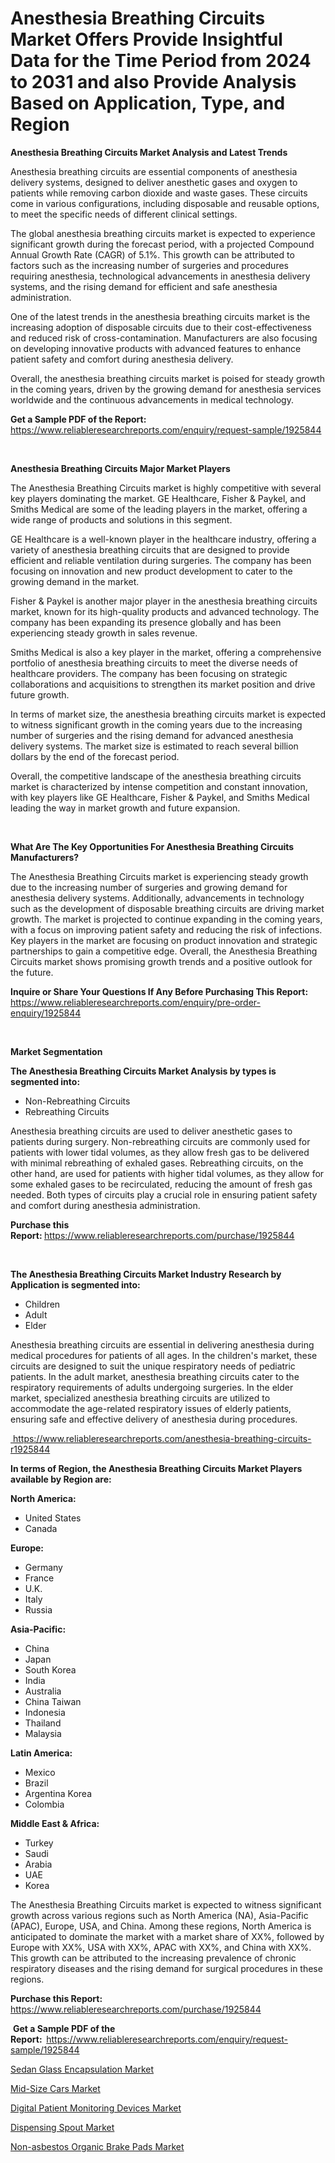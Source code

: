 <p><h1>Anesthesia Breathing Circuits Market Offers Provide Insightful Data for the Time Period from 2024 to 2031 and also Provide Analysis Based on Application, Type, and Region</h1></p><p><strong>Anesthesia Breathing Circuits Market Analysis and Latest Trends</strong></p>
<p><p>Anesthesia breathing circuits are essential components of anesthesia delivery systems, designed to deliver anesthetic gases and oxygen to patients while removing carbon dioxide and waste gases. These circuits come in various configurations, including disposable and reusable options, to meet the specific needs of different clinical settings.</p><p>The global anesthesia breathing circuits market is expected to experience significant growth during the forecast period, with a projected Compound Annual Growth Rate (CAGR) of 5.1%. This growth can be attributed to factors such as the increasing number of surgeries and procedures requiring anesthesia, technological advancements in anesthesia delivery systems, and the rising demand for efficient and safe anesthesia administration.</p><p>One of the latest trends in the anesthesia breathing circuits market is the increasing adoption of disposable circuits due to their cost-effectiveness and reduced risk of cross-contamination. Manufacturers are also focusing on developing innovative products with advanced features to enhance patient safety and comfort during anesthesia delivery.</p><p>Overall, the anesthesia breathing circuits market is poised for steady growth in the coming years, driven by the growing demand for anesthesia services worldwide and the continuous advancements in medical technology.</p></p>
<p><strong>Get a Sample PDF of the Report:&nbsp;</strong> <a href="https://www.reliableresearchreports.com/enquiry/request-sample/1925844">https://www.reliableresearchreports.com/enquiry/request-sample/1925844</a></p>
<p>&nbsp;</p>
<p><strong>Anesthesia Breathing Circuits Major Market Players</strong></p>
<p><p>The Anesthesia Breathing Circuits market is highly competitive with several key players dominating the market. GE Healthcare, Fisher & Paykel, and Smiths Medical are some of the leading players in the market, offering a wide range of products and solutions in this segment.</p><p>GE Healthcare is a well-known player in the healthcare industry, offering a variety of anesthesia breathing circuits that are designed to provide efficient and reliable ventilation during surgeries. The company has been focusing on innovation and new product development to cater to the growing demand in the market.</p><p>Fisher & Paykel is another major player in the anesthesia breathing circuits market, known for its high-quality products and advanced technology. The company has been expanding its presence globally and has been experiencing steady growth in sales revenue.</p><p>Smiths Medical is also a key player in the market, offering a comprehensive portfolio of anesthesia breathing circuits to meet the diverse needs of healthcare providers. The company has been focusing on strategic collaborations and acquisitions to strengthen its market position and drive future growth.</p><p>In terms of market size, the anesthesia breathing circuits market is expected to witness significant growth in the coming years due to the increasing number of surgeries and the rising demand for advanced anesthesia delivery systems. The market size is estimated to reach several billion dollars by the end of the forecast period.</p><p>Overall, the competitive landscape of the anesthesia breathing circuits market is characterized by intense competition and constant innovation, with key players like GE Healthcare, Fisher & Paykel, and Smiths Medical leading the way in market growth and future expansion.</p></p>
<p>&nbsp;</p>
<p><strong>What Are The Key Opportunities For Anesthesia Breathing Circuits Manufacturers?</strong></p>
<p><p>The Anesthesia Breathing Circuits market is experiencing steady growth due to the increasing number of surgeries and growing demand for anesthesia delivery systems. Additionally, advancements in technology such as the development of disposable breathing circuits are driving market growth. The market is projected to continue expanding in the coming years, with a focus on improving patient safety and reducing the risk of infections. Key players in the market are focusing on product innovation and strategic partnerships to gain a competitive edge. Overall, the Anesthesia Breathing Circuits market shows promising growth trends and a positive outlook for the future.</p></p>
<p><strong>Inquire or Share Your Questions If Any Before Purchasing This Report:</strong> <a href="https://www.reliableresearchreports.com/enquiry/pre-order-enquiry/1925844">https://www.reliableresearchreports.com/enquiry/pre-order-enquiry/1925844</a></p>
<p>&nbsp;</p>
<p><strong>Market Segmentation</strong></p>
<p><strong>The Anesthesia Breathing Circuits Market Analysis by types is segmented into:</strong></p>
<p><ul><li>Non-Rebreathing Circuits</li><li>Rebreathing Circuits</li></ul></p>
<p><p>Anesthesia breathing circuits are used to deliver anesthetic gases to patients during surgery. Non-rebreathing circuits are commonly used for patients with lower tidal volumes, as they allow fresh gas to be delivered with minimal rebreathing of exhaled gases. Rebreathing circuits, on the other hand, are used for patients with higher tidal volumes, as they allow for some exhaled gases to be recirculated, reducing the amount of fresh gas needed. Both types of circuits play a crucial role in ensuring patient safety and comfort during anesthesia administration.</p></p>
<p><strong>Purchase this Report:&nbsp;</strong><a href="https://www.reliableresearchreports.com/purchase/1925844">https://www.reliableresearchreports.com/purchase/1925844</a></p>
<p>&nbsp;</p>
<p><strong>The Anesthesia Breathing Circuits Market Industry Research by Application is segmented into:</strong></p>
<p><ul><li>Children</li><li>Adult</li><li>Elder</li></ul></p>
<p><p>Anesthesia breathing circuits are essential in delivering anesthesia during medical procedures for patients of all ages. In the children's market, these circuits are designed to suit the unique respiratory needs of pediatric patients. In the adult market, anesthesia breathing circuits cater to the respiratory requirements of adults undergoing surgeries. In the elder market, specialized anesthesia breathing circuits are utilized to accommodate the age-related respiratory issues of elderly patients, ensuring safe and effective delivery of anesthesia during procedures.</p></p>
<p><a href="https://www.reliableresearchreports.com/anesthesia-breathing-circuits-r1925844">&nbsp;https://www.reliableresearchreports.com/anesthesia-breathing-circuits-r1925844</a></p>
<p><strong>In terms of Region, the Anesthesia Breathing Circuits Market Players available by Region are:</strong></p>
<p>
    <p> <strong> North America: </strong>
        <ul>
            <li>United States</li>
            <li>Canada</li>
        </ul>
        </p> 
    <p> <strong> Europe: </strong>
        <ul>
            <li>Germany</li>
            <li>France</li>
            <li>U.K.</li>
            <li>Italy</li>
            <li>Russia</li>
        </ul>
        </p> 
    <p> <strong> Asia-Pacific: </strong>
        <ul>
            <li>China</li>
            <li>Japan</li>
            <li>South Korea</li>
            <li>India</li>
            <li>Australia</li>
            <li>China Taiwan</li>
            <li>Indonesia</li>
            <li>Thailand</li>
            <li>Malaysia</li>
        </ul>
        </p> 
    <p> <strong> Latin America: </strong>
        <ul>
            <li>Mexico</li>
            <li>Brazil</li>
            <li>Argentina Korea</li>
            <li>Colombia</li>
        </ul>
        </p> 
    <p> <strong> Middle East & Africa: </strong>
        <ul>
            <li>Turkey</li>
            <li>Saudi</li>
            <li>Arabia</li>
            <li>UAE</li>
            <li>Korea</li>
        </ul>
    </p>
    </p>
<p><p>The Anesthesia Breathing Circuits market is expected to witness significant growth across various regions such as North America (NA), Asia-Pacific (APAC), Europe, USA, and China. Among these regions, North America is anticipated to dominate the market with a market share of XX%, followed by Europe with XX%, USA with XX%, APAC with XX%, and China with XX%. This growth can be attributed to the increasing prevalence of chronic respiratory diseases and the rising demand for surgical procedures in these regions.</p></p>
<p><strong>Purchase this Report: </strong><a href="https://www.reliableresearchreports.com/purchase/1925844">https://www.reliableresearchreports.com/purchase/1925844</a></p>
<p>&nbsp;<strong>Get a Sample PDF of the Report:&nbsp;&nbsp;</strong><a href="https://www.reliableresearchreports.com/enquiry/request-sample/1925844">https://www.reliableresearchreports.com/enquiry/request-sample/1925844</a></p>
<p><strong></strong></p>
<p><p><a href="https://www.linkedin.com/pulse/n-glass-encapsulation-market-size-growing-cagr-75-report-chkbe?trackingId=tYluaWoUSSKictU5792EMQ%3D%3D">Sedan Glass Encapsulation Market</a></p><p><a href="https://www.linkedin.com/pulse/mid-size-cars-market-size-segmentation-mark-market-metro-ke8je?trackingId=AHgCCb0wTY%2B8oQM4WeW60w%3D%3D">Mid-Size Cars Market</a></p><p><a href="https://github.com/seamusocallaghan/Market-Research-Report-List-1/blob/main/digital-patient-monitoring-devices-market.md">Digital Patient Monitoring Devices Market</a></p><p><a href="https://github.com/graysonwolfe1913/Market-Research-Report-List-1/blob/main/dispensing-spout-market.md">Dispensing Spout Market</a></p><p><a href="https://www.linkedin.com/pulse/non-asbestos-organic-brake-my-market-intel-st8we?trackingId=LAmuVEuoSWKFwRPYV20Vgg%3D%3D">Non-asbestos Organic Brake Pads Market</a></p></p>